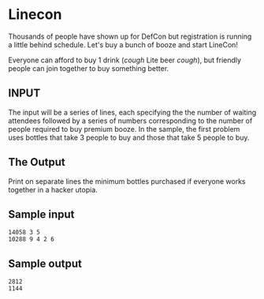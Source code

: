 <!-- RATING: Easy -->
<!-- NAME: Linecon -->
<!-- GENERATOR: generate.pl -->
# Linecon

Thousands of people have shown up for DefCon but registration is running a little behind schedule.
Let's buy a bunch of booze and start LineCon!

Everyone can afford to buy 1 drink (*cough* Lite beer *cough*), but friendly people can join together
to buy something better.

## INPUT
The input will be a series of lines, each specifying the the number of waiting attendees followed by
a series of numbers corresponding to the number of people required to buy premium booze. In the sample,
the first problem uses bottles that take 3 people to buy and those that take 5 people to buy.

## The Output
Print on separate lines the minimum bottles purchased if everyone works together in a hacker utopia.

## Sample input
	14058 3 5
	10288 9 4 2 6

## Sample output
	2812
	1144

